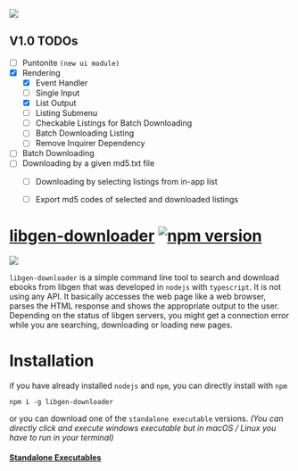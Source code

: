 ![](https://raw.githubusercontent.com/obsfx/libgen-cli-downloader/master/logo.png)

## V1.0 TODOs

- [ ] Puntonite `(new ui module)`
- [x] Rendering
  - [x] Event Handler
  - [ ] Single Input
  - [x] List Output
  - [ ] Listing Submenu
  - [ ] Checkable Listings for Batch Downloading
  - [ ] Batch Downloading Listing
  - [ ] Remove Inquirer Dependency
  
- [ ] Batch Downloading
- [ ] Downloading by a given md5.txt file
  - [ ] Downloading by selecting  listings from in-app list
  - [ ] Export md5 codes of selected and downloaded listings



# [libgen-downloader](https://obsfx.github.io/libgen-downloader) [![npm version](https://badge.fury.io/js/libgen-downloader.svg)](https://badge.fury.io/js/libgen-downloader)

![](https://raw.githubusercontent.com/obsfx/libgen-cli-downloader/master/demo.gif)

`libgen-downloader` is a simple command line tool to search and download ebooks from libgen that was developed in `nodejs` with `typescript`. It is not using any API. It basically accesses the web page like a web browser, parses the HTML response and shows the appropriate output to the user. Depending on the status of libgen servers, you might get a connection error while you are searching, downloading or loading new pages.

# Installation

if you have already installed `nodejs` and `npm`, you can directly install with `npm`

```
npm i -g libgen-downloader
```

or you can download one of the `standalone executable` versions. *(You can directly click and execute windows executable but in macOS / Linux you have to run in your terminal)*

#### [Standalone Executables](https://github.com/obsfx/libgen-cli-downloader/releases)

